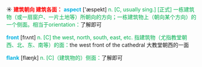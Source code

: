 ☀ <font color="red">**建筑朝向 建筑各面：**</font>
<font color="sky blue">**aspect**</font> ['æspekt] 
<font color="#00b050">n. [C, usually sing.] [正式] 一栋建筑物（或一扇窗户、一片土地等）所朝向的方向；一栋建筑物上（朝向某个方向）的一个侧面。相当于orientation：</font>了解即可

<font color="sky blue">**front**</font> [frʌnt] 
<font color="#00b050">n. [C] the west, north, south, east, etc. 指建筑物（尤指教堂朝西、北、东、南等）的面：</font>the west front of the cathedral 大教堂朝西的一面
           
<font color="sky blue">**flank**</font> [flæŋk]
<font color="#00b050">n. [C]（建筑物的）侧面：</font>了解即可
